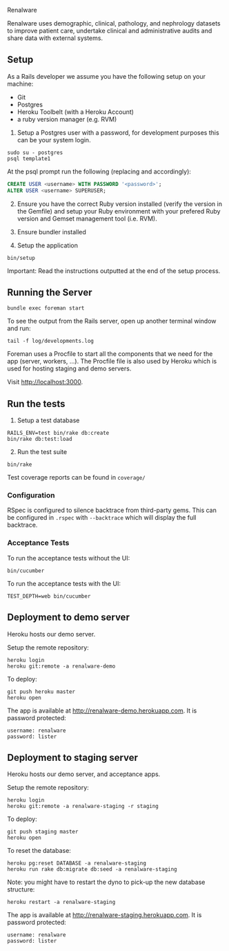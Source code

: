Renalware

Renalware uses demographic, clinical, pathology, and nephrology datasets to improve patient care,
undertake clinical and administrative audits and share data with external systems.

## Setup

As a Rails developer we assume you have the following setup on your machine:

* Git
* Postgres
* Heroku Toolbelt (with a Heroku Account)
* a ruby version manager (e.g. RVM)

1. Setup a Postgres user with a password, for development purposes this can be your system login.

  ```
  sudo su - postgres
  psql template1
  ```

  At the psql prompt run the following (replacing <username> and <password> accordingly):

  ```sql
  CREATE USER <username> WITH PASSWORD '<password>';
  ALTER USER <username> SUPERUSER;
  ```

2. Ensure you have the correct Ruby version installed (verify the version in the Gemfile) and setup your Ruby
environment with your prefered Ruby version and Gemset management tool (i.e. RVM).

3. Ensure bundler installed

4. Setup the application

  ```
  bin/setup
  ```

  Important: Read the instructions outputted at the end of the setup process.

## Running the Server

    bundle exec foreman start

To see the output from the Rails server, open up another terminal window and run:

    tail -f log/developments.log

Foreman uses a Procfile to start all the components that we need for the app (server, workers, ...).  The Procfile file is also used by Heroku which is used for hosting staging and demo servers.

Visit [http://localhost:3000](http://localhost:3000).

## Run the tests

1. Setup a test database

  ```
  RAILS_ENV=test bin/rake db:create
  bin/rake db:test:load
  ```

2. Run the test suite

  ```
  bin/rake
  ```

Test coverage reports can be found in `coverage/`

### Configuration

RSpec is configured to silence backtrace from third-party gems. This can be
configured in `.rspec` with `--backtrace` which will display the full backtrace.

### Acceptance Tests

To run the acceptance tests without the UI:

    bin/cucumber

To run the acceptance tests with the UI:

    TEST_DEPTH=web bin/cucumber

## Deployment to demo server

Heroku hosts our demo server.

Setup the remote repository:

    heroku login
    heroku git:remote -a renalware-demo

To deploy:

    git push heroku master
    heroku open

The app is available at http://renalware-demo.herokuapp.com. It is password protected:

    username: renalware
    password: lister

## Deployment to staging server

Heroku hosts our demo server, and acceptance apps.

Setup the remote repository:

    heroku login
    heroku git:remote -a renalware-staging -r staging

To deploy:

    git push staging master
    heroku open

To reset the database:

    heroku pg:reset DATABASE -a renalware-staging
    heroku run rake db:migrate db:seed -a renalware-staging

Note: you might have to restart the dyno to pick-up the new database structure:

    heroku restart -a renalware-staging

The app is available at http://renalware-staging.herokuapp.com. It is password protected:

    username: renalware
    password: lister

